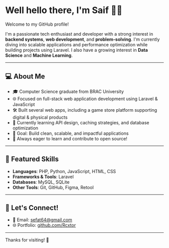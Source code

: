 # Well hello there, I'm Saif 🙋‍♂️

Welcome to my GitHub profile!

I'm a passionate tech enthusiast and developer with a strong interest in **backend systems**, **web development**, and **problem-solving**. I'm currently diving into scalable applications and performance optimization while building projects using Laravel. I also have a growing interest in **Data Science** and **Machine Learning**.

---

## 💻 About Me

- 🎓 Computer Science graduate from BRAC University  
- 🌐 Focused on full-stack web application development using Laravel & JavaScript  
- 🛠️ Built several web apps, including a game store platform supporting digital & physical products  
- 🚀 Currently learning API design, caching strategies, and database optimization  
- 🎯 Goal: Build clean, scalable, and impactful applications  
- 🧠 Always eager to learn and contribute to open source!

---

## 📌 Featured Skills

- **Languages**: PHP, Python, JavaScript, HTML, CSS
- **Frameworks & Tools**: Laravel
- **Databases**: MySQL, SQLite  
- **Other Tools**: Git, GitHub, Figma, Retool

---

## 🤝 Let's Connect!

- 📧 Email: [sefat64@gmail.com](mailto:sefat64@gmail.com)  
- 🌐 Portfolio: [github.com/Rcxtor](https://github.com/Rcxtor)

---

Thanks for visiting! 🚀
